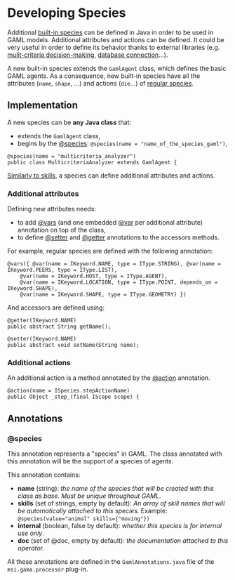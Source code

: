 # Developing Species



Additional [built-in species](G__BuiltInSpecies) can be defined in Java in order to be used in GAML models. Additional attributes and actions can be defined. It could be very useful in order to define its behavior thanks to external libraries (e.g. [mulit-criteria decision-making](G__OtherBuiltInSpecies), [database connection](G__OtherBuiltInSpecies)...).

A new built-in species extends the `GamlAgent` class, which defines the basic GAML agents. As a consequence, new built-in species have all the attributes (`name`, `shape`, ...) and actions (`die`...) of [regular species](G__AgentBuiltInSpecies).






## Implementation

A new species can be **any Java class** that:
  * extends the `GamlAgent` class,
  * begins by the [@species](G__DevelopingIndexAnnotations#@species): `@species(name = "name_of_the_species_gaml")`,
```
@species(name = "multicriteria_analyzer")
public class MulticriteriaAnalyzer extends GamlAgent {
```

[Similarly to skills](G__DevelopingSkills), a species can define additional attributes and actions.

### Additional attributes

Defining new attributes needs:
  * to add [@vars](G__DevelopingIndexAnnotations#@vars) (and one embedded [@var](G__DevelopingIndexAnnotations#@var) per additional attribute) annotation on top of the class,
  * to define [@setter](G__DevelopingIndexAnnotations#@setter) and [@getter](G__DevelopingIndexAnnotations#@getter) annotations to the accessors methods.

For example, regular species are defined with the following annotation:
```
@vars({ @var(name = IKeyword.NAME, type = IType.STRING), @var(name = IKeyword.PEERS, type = IType.LIST),
	@var(name = IKeyword.HOST, type = IType.AGENT),
	@var(name = IKeyword.LOCATION, type = IType.POINT, depends_on = IKeyword.SHAPE),
	@var(name = IKeyword.SHAPE, type = IType.GEOMETRY) })
```

And accessors are defined using:
```
@getter(IKeyword.NAME)
public abstract String getName();

@setter(IKeyword.NAME)
public abstract void setName(String name);
```

### Additional actions

An additional action is a method annotated by the [@action](G__DevelopingIndexAnnotations#@action) annotation.
```
@action(name = ISpecies.stepActionName)
public Object _step_(final IScope scope) {
```






## Annotations
### @species
This annotation represents a "species" in GAML. The class annotated with this annotation will be the support of a species of agents.

This annotation contains:
  * **name** (string): _the name of the species that will be created with this class as base. Must be unique throughout GAML_.
  * **skills** (set of strings, empty by default): _An array of skill names that will be automatically attached to this species._ Example: ```
 @species(value="animal" skills={"moving"}) ```
  * **internal** (boolean, false by default): _whether this species is for internal use only_.
  * **doc** (set of @doc, empty by default): _the documentation attached to this operator._

All these annotations are defined in the `GamlAnnotations.java` file of the `msi.gama.processor` plug-in.